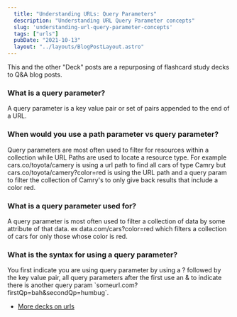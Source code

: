 ```yaml
---
  title: "Understanding URLs: Query Parameters"
  description: "Understanding URL Query Parameter concepts"
  slug: 'understanding-url-query-parameter-concepts'
  tags: ["urls"]
  pubDate: "2021-10-13"
  layout: "../layouts/BlogPostLayout.astro"
---
```


This and the other "Deck" posts are a repurposing of flashcard study decks to Q&A blog posts. 

<h3>What is a query parameter?</h3>
A query parameter is a key value pair or set of pairs appended to the end of a URL.


<h3>When would you use a path parameter vs query parameter?</h3>
Query parameters are most often used to filter for resources within a collection while URL Paths are used to locate a resource type. For example cars.co/toyota/camery is using a url path to find all cars of type Camry but cars.co/toyota/camery?color=red is using the URL path and a query param to filter the collection of Camry's to only give back results that include a color red.


<h3>What is a query parameter used for?</h3>
A query parameter is most often used to filter a collection of data by some attribute of that data. ex data.com/cars?color=red which filters a collection of cars for only those whose color is red.


<h3>What is the syntax for using a query parameter?</h3>
You first indicate you are using query parameter by using a ? followed by the key value pair, all query parameters after the first use an & to indicate there is another query param `someurl.com?firstQp=bah&secondQp=humbug`.

- [More decks on urls](https://www.devdecks.io/tags/elixir-deck)